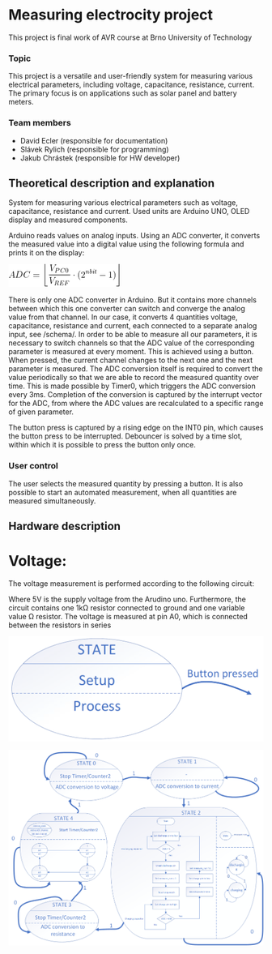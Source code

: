 #  Measuring electrocity project
This project is final work of AVR course at Brno University of Technology

### Topic
This project is a versatile and user-friendly system for measuring various electrical parameters, including voltage, capacitance, resistance, current. The primary focus is on applications such as solar panel and battery meters.

### Team members

* David Ecler (responsible for documentation)
* Slávek Rylich (responsible for programming)
* Jakub Chrástek (responsible for HW developer)

## Theoretical description and explanation

System for measuring various electrical parameters such as voltage, capacitance, resistance and current.
Used units are Arduino UNO, OLED display and measured components.

Arduino reads values on analog inputs. Using an ADC converter, it converts the measured value into a digital value using the following formula and prints it on the display:

![image](images/eq_adc_floor.png)

There is only one ADC converter in Arduino. But it contains more channels between which this one converter can switch and converge the analog value from that channel.
In our case, it converts 4 quantities voltage, capacitance, resistance and current, each connected to a separate analog input, see /schema/.
In order to be able to measure all our parameters, it is necessary to switch channels so that the ADC value of the corresponding parameter is measured at every moment. This is achieved using a button. When pressed, the current channel changes to the next one and the next parameter is measured.
The ADC conversion itself is required to convert the value periodically so that we are able to record the measured quantity over time. This is made possible by Timer0, which triggers the ADC conversion every 3ms.
Completion of the conversion is captured by the interrupt vector for the ADC, from where the ADC values are recalculated to a specific range of given parameter.

The button press is captured by a rising edge on the INT0 pin, which causes the button press to be interrupted. Debouncer is solved by a time slot, within which it is possible to press the button only once.

### User control
The user selects the measured quantity by pressing a button. It is also possible to start an automated measurement, when all quantities are measured simultaneously.


## Hardware description

# Voltage:
The voltage measurement is performed 
according to the following circuit:


Where 5V is the supply voltage from the Arudino uno. Furthermore, the circuit contains one 1kΩ 
resistor connected to ground and one variable value Ω resistor. The voltage is measured at pin A0, 
which is connected between the resistors in series



![image](documentation/one_state.PNG)

![image](documentation/state_diagram.PNG)
